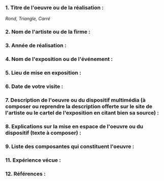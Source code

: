 ### 1. Titre de l'oeuvre ou de la réalisation :

*Rond, Triangle, Carré*

### 2. Nom de l'artiste ou de la firme :



### 3. Année de réalisation :


### 4. Nom de l'exposition ou de l'événement :



### 5. Lieu de mise en exposition :


### 6. Date de votre visite : 



### 7. Description de l'oeuvre ou du dispositif multimédia (à composer ou reprendre la description offerte sur le site de l'artiste ou le cartel de l'exposition en citant bien sa source) : 



### 8. Explications sur la mise en espace de l'oeuvre ou du dispositif (texte à composer) : 






### 9. Liste des composantes qui constituent l'oeuvre :


### 11. Expérience vécue :
 

 ### 12. Références :
 
